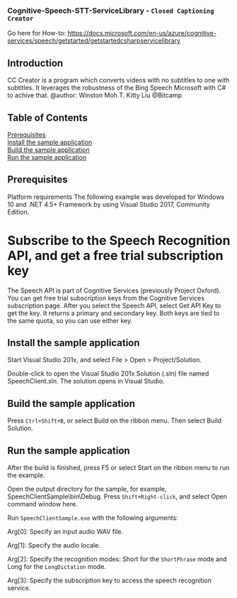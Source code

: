 ### Cognitive-Speech-STT-ServiceLibrary - `Closed Captioning Creator`

Go here for How-to:
https://docs.microsoft.com/en-us/azure/cognitive-services/speech/getstarted/getstartedcsharpservicelibrary

## Introduction
CC Creator is a program which converts videos with no subtitles to one with subtitles. It leverages the robustness of the Bing Speech Microsoft with C# to achive that. 
@author: Winston Moh T.
         Kitty Liu
@Bitcamp

## Table of Contents
[Prerequisites](#prerequisites)<br/>
[Install the sample application](#install_the_sample_application)<br/>
[Build the sample application](#build_the_sample_application)<br/>
[Run the sample application](#run_the_sample_application)<br/>

## <a name="prerequisites"></a>Prerequisites
Platform requirements
The following example was developed for Windows 10 and .NET 4.5+ Framework by using Visual Studio 2017, Community Edition.

# Subscribe to the Speech Recognition API, and get a free trial subscription key
The Speech API is part of Cognitive Services (previously Project Oxford). You can get free trial subscription keys from the Cognitive Services subscription page. After you select the Speech API, select Get API Key to get the key. It returns a primary and secondary key. Both keys are tied to the same quota, so you can use either key.

## <a name="install_the_sample_application"></a>Install the sample application
Start Visual Studio 201x, and select File > Open > Project/Solution.

Double-click to open the Visual Studio 201x Solution (.sln) file named SpeechClient.sln. The solution opens in Visual Studio.

## <a name="build_the_sample_application"></a>Build the sample application
Press `Ctrl+Shift+B`, or select Build on the ribbon menu. Then select Build Solution.

## <a name="run_the_sample_application"></a>Run the sample application
After the build is finished, press F5 or select Start on the ribbon menu to run the example.

Open the output directory for the sample, for example, SpeechClientSample\bin\Debug. Press `Shift+Right-click`, and select Open command window here.

Run `SpeechClientSample.exe` with the following arguments:

  Arg[0]: Specify an input audio WAV file.

  Arg[1]: Specify the audio locale.

  Arg[2]: Specify the recognition modes: Short for the `ShortPhrase` mode and Long for the `LongDictation` mode.

  Arg[3]: Specify the subscription key to access the speech recognition service.

